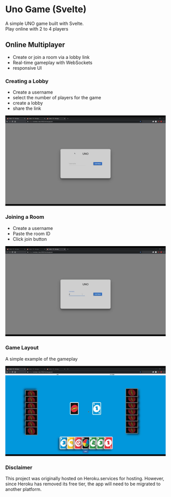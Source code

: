 # Uno Game (Svelte)

A simple UNO game built with Svelte.  
Play online with 2 to 4 players

## Online Multiplayer

- Create or join a room via a lobby link
- Real-time gameplay with WebSockets
- responsive UI

### Creating a Lobby

- Create a username
- select the number of players for the game
- create a lobby
- share the link

![Creating a Lobby](./img/lobby.gif)

### Joining a Room

- Create a username
- Paste the room ID
- Click join button

![Joining a Room](./img/join.gif)

### Game Layout

A simple example of the gameplay

![Game Layout](./img/play.gif)

### Disclaimer

This project was originally hosted on Heroku.services for hosting. However, since Heroku has removed its free tier, the app will need to be migrated to another platform.

